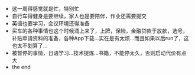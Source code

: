 - 这一周得感觉就是忙，特别忙
- 自行车得健身是要继续，家人也是要陪伴，作业还需要提交
- 英语也要学习，会议环境还得准备
- 买车的各种事情也这个时候涌上来了，上牌，保险，金融贷款于放款，选号，补贴申请资料的准备，各种App下载...实在是有太烦...而且如果以后run了，这也太不划算了...
- 被暂停的事情，日语学习...技术提炼...书籍，不能停太久，否则启动代价有点大
- the end